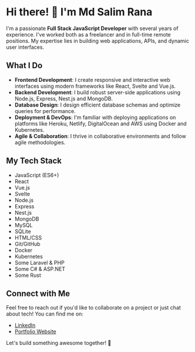 # Hi there! 👋 I'm Md Salim Rana

I'm a passionate **Full Stack JavaScript Developer** with several years of experience. I've worked both as a freelancer and in full-time remote positions. My expertise lies in building web applications, APIs, and dynamic user interfaces.

## What I Do

- **Frontend Development**: I create responsive and interactive web interfaces using modern frameworks like React, Svelte and Vue.js.
- **Backend Development**: I build robust server-side applications using Node.js, Express, Nest.js and MongoDB.
- **Database Design**: I design efficient database schemas and optimize queries for performance.
- **Deployment & DevOps**: I'm familiar with deploying applications on platforms like Heroku, Netlify, DigitalOcean and AWS using Docker and Kubernetes.
- **Agile & Collaboration**: I thrive in collaborative environments and follow agile methodologies.

## My Tech Stack

- JavaScript (ES6+)
- React
- Vue.js
- Svelte
- Node.js
- Express
- Nest.js
- MongoDB
- MySQL
- SQLite
- HTML/CSS
- Git/GitHub
- Docker
- Kubernetes
- Some Laravel & PHP
- Some C# & ASP.NET
- Some Rust

## Connect with Me

Feel free to reach out if you'd like to collaborate on a project or just chat about tech! You can find me on:

- [LinkedIn](https://www.linkedin.com/in/salimranahere/)
- [Portfolio Website](https://srwebstudio.com/)

Let's build something awesome together! 🚀
